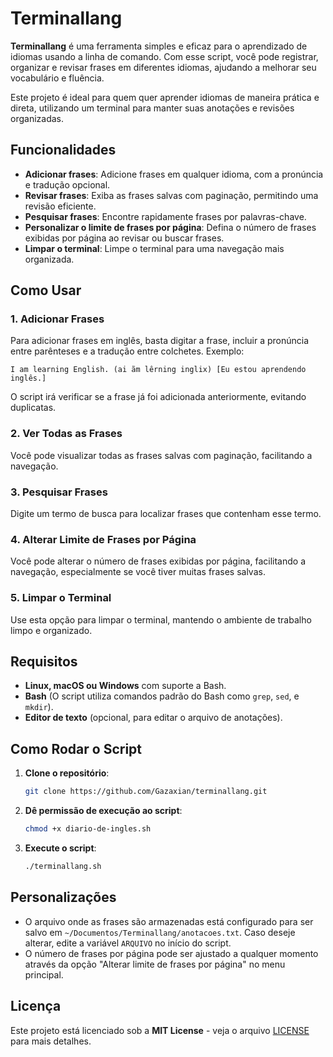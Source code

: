# Terminallang

**Terminallang** é uma ferramenta simples e eficaz para o aprendizado de idiomas usando a linha de comando. Com esse script, você pode registrar, organizar e revisar frases em diferentes idiomas, ajudando a melhorar seu vocabulário e fluência.

Este projeto é ideal para quem quer aprender idiomas de maneira prática e direta, utilizando um terminal para manter suas anotações e revisões organizadas.

## Funcionalidades

- **Adicionar frases**: Adicione frases em qualquer idioma, com a pronúncia e tradução opcional.
- **Revisar frases**: Exiba as frases salvas com paginação, permitindo uma revisão eficiente.
- **Pesquisar frases**: Encontre rapidamente frases por palavras-chave.
- **Personalizar o limite de frases por página**: Defina o número de frases exibidas por página ao revisar ou buscar frases.
- **Limpar o terminal**: Limpe o terminal para uma navegação mais organizada.

## Como Usar

### 1. Adicionar Frases
Para adicionar frases em inglês, basta digitar a frase, incluir a pronúncia entre parênteses e a tradução entre colchetes. Exemplo:

```
I am learning English. (ai ãm lêrning inglix) [Eu estou aprendendo inglês.]
```

O script irá verificar se a frase já foi adicionada anteriormente, evitando duplicatas.

### 2. Ver Todas as Frases
Você pode visualizar todas as frases salvas com paginação, facilitando a navegação.

### 3. Pesquisar Frases
Digite um termo de busca para localizar frases que contenham esse termo.

### 4. Alterar Limite de Frases por Página
Você pode alterar o número de frases exibidas por página, facilitando a navegação, especialmente se você tiver muitas frases salvas.

### 5. Limpar o Terminal
Use esta opção para limpar o terminal, mantendo o ambiente de trabalho limpo e organizado.


## Requisitos

- **Linux, macOS ou Windows** com suporte a Bash.
- **Bash** (O script utiliza comandos padrão do Bash como `grep`, `sed`, e `mkdir`).
- **Editor de texto** (opcional, para editar o arquivo de anotações).

## Como Rodar o Script

1. **Clone o repositório**:
   ```bash
   git clone https://github.com/Gazaxian/terminallang.git
   ```

2. **Dê permissão de execução ao script**:
   ```bash
   chmod +x diario-de-ingles.sh
   ```

3. **Execute o script**:
   ```bash
   ./terminallang.sh
   ```

## Personalizações

- O arquivo onde as frases são armazenadas está configurado para ser salvo em `~/Documentos/Terminallang/anotacoes.txt`. Caso deseje alterar, edite a variável `ARQUIVO` no início do script.
- O número de frases por página pode ser ajustado a qualquer momento através da opção "Alterar limite de frases por página" no menu principal.

## Licença

Este projeto está licenciado sob a **MIT License** - veja o arquivo [LICENSE](LICENSE) para mais detalhes.
